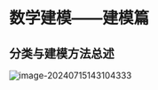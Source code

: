 # 数学建模——建模篇

## 分类与建模方法总述

<img src="C:\Users\cloak\AppData\Roaming\Typora\typora-user-images\image-20240715143104333.png" alt="image-20240715143104333" style="zoom:110%;" />

